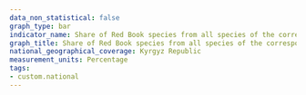 ```yaml
---
data_non_statistical: false
graph_type: bar
indicator_name: Share of Red Book species from all species of the corresponding class
graph_title: Share of Red Book species from all species of the corresponding class
national_geographical_coverage: Kyrgyz Republic
measurement_units: Percentage
tags:
- custom.national
---
```

